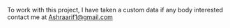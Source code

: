 To work with this project, I have taken a custom data if any body interested contact me at Ashraarif1@gmail.com
